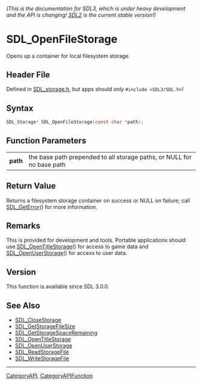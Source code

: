 ###### (This is the documentation for SDL3, which is under heavy development and the API is changing! [SDL2](https://wiki.libsdl.org/SDL2/) is the current stable version!)
# SDL_OpenFileStorage

Opens up a container for local filesystem storage.

## Header File

Defined in [SDL_storage.h](https://github.com/libsdl-org/SDL/blob/main/include/SDL3/SDL_storage.h), but apps should _only_ `#include <SDL3/SDL.h>`!

## Syntax

```c
SDL_Storage* SDL_OpenFileStorage(const char *path);

```

## Function Parameters

|              |                                                                        |
| ------------ | ---------------------------------------------------------------------- |
| **path**     | the base path prepended to all storage paths, or NULL for no base path |

## Return Value

Returns a filesystem storage container on success or NULL on failure; call
[SDL_GetError](SDL_GetError)() for more information.

## Remarks

This is provided for development and tools. Portable applications should
use [SDL_OpenTitleStorage](SDL_OpenTitleStorage)() for access to game data
and [SDL_OpenUserStorage](SDL_OpenUserStorage)() for access to user data.

## Version

This function is available since SDL 3.0.0.

## See Also

* [SDL_CloseStorage](SDL_CloseStorage)
* [SDL_GetStorageFileSize](SDL_GetStorageFileSize)
* [SDL_GetStorageSpaceRemaining](SDL_GetStorageSpaceRemaining)
* [SDL_OpenTitleStorage](SDL_OpenTitleStorage)
* [SDL_OpenUserStorage](SDL_OpenUserStorage)
* [SDL_ReadStorageFile](SDL_ReadStorageFile)
* [SDL_WriteStorageFile](SDL_WriteStorageFile)

----
[CategoryAPI](CategoryAPI), [CategoryAPIFunction](CategoryAPIFunction)


